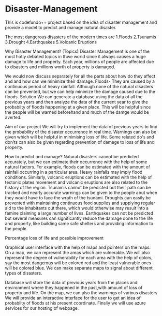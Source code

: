 # Disaster-Management


This is codefundo++ project based on the idea of disaster management and provide a model to predict and manage natural disaster.

The most dangerous disasters of the modern times are
1.Floods
2.Tsunamis
3.Drought
4.Earthquakes
5.Volcanic Eruptions

Why Disaster Management?
(Topics)
Disaster Management is one of the most hotly debated topics in thwe world since it always causes a huge damage to life and property.
Each year, millions of people are affected due to disasters and millions worth of property is damaged.


We would now discuss separately for all the parts about how do they affect and and how can we minimize their damage.
Floods-
They are caused by a continuous period of heavy rainfall.
Although none of the natural disasters can be prevented, but we can help minimize the damage caused due to the floods.
Solution
We can generate a database using the data of all the previous years and then analyze the data of the current year to give the probabilty of floods happening at a given place. This will be helpful since the people will be warned beforehand and much of the damge would be averted.


Aim of our project
We will try to implement the data of previous years to find the probability of the disaster occurrence in real time.
Warnings can also be given which will be helpful in minimising loss of life.
Some related do's and don'ts can also be given regarding prevention of damage to loss of life and property.

How to predict and manage?
Natural disasters cannot be predicted accurately, but we can estimate their occurrence with the help of some natural factors.
For example, floods can be estimated with the amount of rainfall occurring in a particular area. Heavy rainfalls may imply flood conditions.
Similarly, volcanic eruptions can be estimated with the help of tectonic plates movement and volcanic eruptions are also related to the history of the region.
Tsunamis cannot be predicted but their path can be tracked and nearly accurate warnings can be given to the people abut when they would have to face the wrath of the tsunami.
Droughts can easily be prevented with maintaining continuous food supplies and supplying regular aid to the inhabitants out there, which would otherwise may result into a famine claiming a large number of lives.
Earthquakes can not be predicted but several measures can significantly reduce the damage done to the life and property, like building same safe shelters and providing information to the people.

Percentage loss of life and possible improvement

Graphical user interface with the help of maps and pointers on the maps.
On a map, we can represent the areas which are vulnerable.
We will also represent the degree of vulnerability for each area with the help of colors, say the most dangerous will be colored red and the least vulnerable ones will be colored blue.
We can make separate maps to signal about different types of disasters.

Database will store the data of previous years from the places and environment where they happened in the past,with amount of loss of property and life.
On the map, we can also the warnings of various disasters
We will provide an interactive interface for the user to get an idea of probablity of floods at his present coordinate.
Finally we will use azure services for our hosting of webpage.
